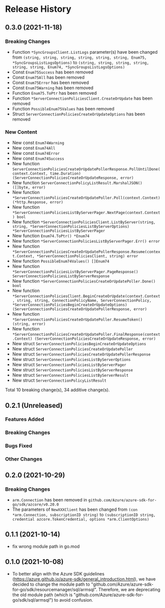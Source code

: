 # Release History

## 0.3.0 (2021-11-18)
### Breaking Changes

- Function `*SyncGroupsClient.ListLogs` parameter(s) have been changed from `(string, string, string, string, string, string, Enum75, *SyncGroupsListLogsOptions)` to `(string, string, string, string, string, string, Enum74, *SyncGroupsListLogsOptions)`
- Const `Enum75Success` has been removed
- Const `Enum75All` has been removed
- Const `Enum75Error` has been removed
- Const `Enum75Warning` has been removed
- Function `Enum75.ToPtr` has been removed
- Function `*ServerConnectionPoliciesClient.CreateOrUpdate` has been removed
- Function `PossibleEnum75Values` has been removed
- Struct `ServerConnectionPoliciesCreateOrUpdateOptions` has been removed

### New Content

- New const `Enum74Warning`
- New const `Enum74All`
- New const `Enum74Error`
- New const `Enum74Success`
- New function `ServerConnectionPoliciesCreateOrUpdatePollerResponse.PollUntilDone(context.Context, time.Duration) (ServerConnectionPoliciesCreateOrUpdateResponse, error)`
- New function `ServerConnectionPolicyListResult.MarshalJSON() ([]byte, error)`
- New function `*ServerConnectionPoliciesCreateOrUpdatePoller.Poll(context.Context) (*http.Response, error)`
- New function `*ServerConnectionPoliciesListByServerPager.NextPage(context.Context) bool`
- New function `*ServerConnectionPoliciesClient.ListByServer(string, string, *ServerConnectionPoliciesListByServerOptions) *ServerConnectionPoliciesListByServerPager`
- New function `Enum74.ToPtr() *Enum74`
- New function `*ServerConnectionPoliciesListByServerPager.Err() error`
- New function `*ServerConnectionPoliciesCreateOrUpdatePollerResponse.Resume(context.Context, *ServerConnectionPoliciesClient, string) error`
- New function `PossibleEnum74Values() []Enum74`
- New function `*ServerConnectionPoliciesListByServerPager.PageResponse() ServerConnectionPoliciesListByServerResponse`
- New function `*ServerConnectionPoliciesCreateOrUpdatePoller.Done() bool`
- New function `*ServerConnectionPoliciesClient.BeginCreateOrUpdate(context.Context, string, string, ConnectionPolicyName, ServerConnectionPolicy, *ServerConnectionPoliciesBeginCreateOrUpdateOptions) (ServerConnectionPoliciesCreateOrUpdatePollerResponse, error)`
- New function `*ServerConnectionPoliciesCreateOrUpdatePoller.ResumeToken() (string, error)`
- New function `*ServerConnectionPoliciesCreateOrUpdatePoller.FinalResponse(context.Context) (ServerConnectionPoliciesCreateOrUpdateResponse, error)`
- New struct `ServerConnectionPoliciesBeginCreateOrUpdateOptions`
- New struct `ServerConnectionPoliciesCreateOrUpdatePoller`
- New struct `ServerConnectionPoliciesCreateOrUpdatePollerResponse`
- New struct `ServerConnectionPoliciesListByServerOptions`
- New struct `ServerConnectionPoliciesListByServerPager`
- New struct `ServerConnectionPoliciesListByServerResponse`
- New struct `ServerConnectionPoliciesListByServerResult`
- New struct `ServerConnectionPolicyListResult`

Total 10 breaking change(s), 34 additive change(s).


## 0.2.1 (Unreleased)

### Features Added

### Breaking Changes

### Bugs Fixed

### Other Changes

## 0.2.0 (2021-10-29)

### Breaking Changes

- `arm.Connection` has been removed in `github.com/Azure/azure-sdk-for-go/sdk/azcore/v0.20.0`
- The parameters of `NewXXXClient` has been changed from `(con *arm.Connection, subscriptionID string)` to `(subscriptionID string, credential azcore.TokenCredential, options *arm.ClientOptions)`

## 0.1.1 (2021-10-14)
- fix wrong module path in go.mod

## 0.1.0 (2021-10-08)
- To better align with the Azure SDK guidelines (https://azure.github.io/azure-sdk/general_introduction.html), we have decided to change the module path to "github.com/Azure/azure-sdk-for-go/sdk/resourcemanager/sql/armsql". Therefore, we are deprecating the old module path (which is "github.com/Azure/azure-sdk-for-go/sdk/sql/armsql") to avoid confusion.
